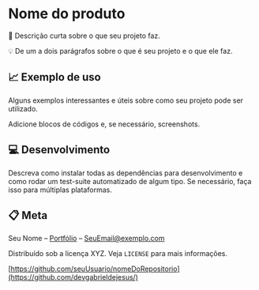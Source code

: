 # Nome do produto

📜 Descrição curta sobre o que seu projeto faz.


💡 De um a dois parágrafos sobre o que é seu projeto e o que ele faz.


## 📈 Exemplo de uso

Alguns exemplos interessantes e úteis sobre como seu projeto pode ser utilizado.

Adicione blocos de códigos e, se necessário, screenshots.


## 💻 Desenvolvimento

Descreva como instalar todas as dependências para desenvolvimento e como rodar um test-suite automatizado de algum tipo. Se necessário, faça isso para múltiplas plataformas.



## 📋 Meta

Seu Nome – [Portfólio](https://www...) – SeuEmail@exemplo.com

Distribuído sob a licença XYZ. Veja `LICENSE` para mais informações.

[https://github.com/seuUsuario/nomeDoRepositorio](https://github.com/devgabrieldejesus/)

